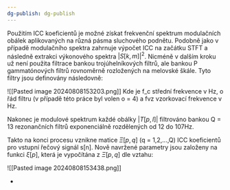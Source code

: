 ```yaml
---
dg-publish: dg-publish
---
```

Použitím ICC koeficientů je možné získat frekvenční spektrum modulačních obálek aplikovaných na různá pásma sluchového podnětu. Podobně jako v případě modulačního spektra zahrnuje výpočet ICC na začátku STFT a následně extrakci výkonového spektra $|S[k,m]|^2$. Nicméně v dalším kroku už není použita filtrace bankou trojúhelníkových filtrů, ale bankou P gammatónových filtrů rovnoměrně rozložených na melovské škále. Tyto filtry jsou definovány následovně:

![[Pasted image 20240808153203.png]]
Kde je f_c střední frekvence v Hz, o řád filtru (v případě této práce byl volen o = 4) a fvz vzorkovací frekvence v Hz.

Nakonec je modulové spektrum každé obálky $|T[p,l]|$ filtrováno bankou Q = 13 rezonančních filtrů exponenciálně rozdělených od 12 do 107Hz.


Takto na konci procesu vznikne matice $Ξ[p,q]$  (q = 1,2,...,Q) ICC koeficientů pro vstupní řečový signál s[n]. Nově navržené parametry jsou založeny na funkci $ξ[p]$, která je vypočítána z $Ξ[p,q]$ dle vztahu:

![[Pasted image 20240808153438.png]]

+